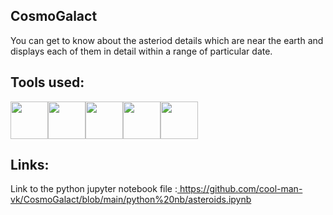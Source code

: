 <h2>CosmoGalact</h2>
<p>You can get to know about the asteriod details which are near the earth and displays each of them in detail within a range of particular date.</p> 
<h2>Tools used:</h2> 
<div style="display:flex;">
  <a href="https://python.org"><img src="https://img.icons8.com/color/50/000000/python.png" width="60" height="60"/></a>
  <a href="https://www.json.org/json-en.html"><img src="https://img.icons8.com/color/50/000000/json.png" width="60" height="60" /></a>
  <a href="https://api.nasa.gov/"><img src="https://img.icons8.com/color/50/000000/nasa.png" width="60" height="60"/></a>
  <a href="https://html.com/"><img src="https://img.icons8.com/color/50/000000/html-5.png" width="60" height="60"/></a>
  <a href="https://developer.mozilla.org/en-US/docs/Web/CSS"><img src="https://img.icons8.com/color/50/000000/css3.png" width="60" height="60"/></a>
</div>
<h2>Links:</h2>
<p>Link to the python jupyter notebook file :<a href="https://github.com/cool-man-vk/CosmoGalact/blob/main/python%20nb/asteroids.ipynb">
https://github.com/cool-man-vk/CosmoGalact/blob/main/python%20nb/asteroids.ipynb</a>
</p>

